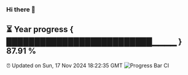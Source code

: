 ### Hi there 👋
⏳ Year progress { ██████████████████████████▁▁▁▁ } 87.91 %
---
⏰ Updated on Sun, 17 Nov 2024 18:22:35 GMT
![Progress Bar CI](https://github.com/liununu/liununu/workflows/Progress%20Bar%20CI/badge.svg)
